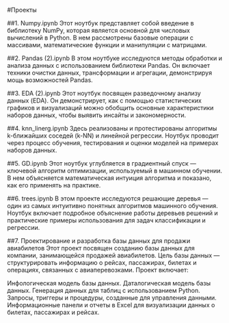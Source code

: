 #Проекты 


##1. Numpy.ipynb
Этот ноутбук представляет собой введение в библиотеку NumPy, которая является основной для числовых вычислений в Python. В нем рассмотрены базовые операции с массивами, математические функции и манипуляции с матрицами.

##2. Pandas (2).ipynb
В этом ноутбуке исследуются методы обработки и анализа данных с использованием библиотеки Pandas. Он включает техники очистки данных, трансформации и агрегации, демонстрируя мощь возможностей Pandas.

##3. EDA (2).ipynb
Этот ноутбук посвящен разведочному анализу данных (EDA). Он демонстрирует, как с помощью статистических графиков и визуализаций можно обобщить основные характеристики наборов данных, чтобы выявить инсайты и закономерности.

##4. knn_linerg.ipynb
Здесь реализованы и протестированы алгоритмы k-ближайших соседей (k-NN) и линейной регрессии. Ноутбук проводит через процесс обучения, тестирования и оценки моделей на примерах наборов данных.

##5. GD.ipynb
Этот ноутбук углубляется в градиентный спуск — ключевой алгоритм оптимизации, используемый в машинном обучении. В нем объясняется математическая интуиция алгоритма и показано, как его применять на практике.

##6. trees.ipynb
В этом проекте исследуются решающие деревья — один из самых интуитивно понятных алгоритмов машинного обучения. Ноутбук включает подробное объяснение работы деревьев решений и практические примеры использования для задач классификации и регрессии.

##7. Проектирование и разработка базы данных для продажи авиабилетов
Этот проект посвящен созданию базы данных для компании, занимающейся продажей авиабилетов. Цель базы данных — структурировать информацию о рейсах, пассажирах, билетах и операциях, связанных с авиаперевозками. Проект включает:

   Инфологическая модель базы данных.
   Даталогическая модель базы данных.
   Генерация данных для таблиц с использованием Python.
   Запросы, триггеры и процедуры, созданные для управления данными.
   Информационные панели и отчеты в Excel для визуализации данных о билетах, пассажирах и рейсах.

